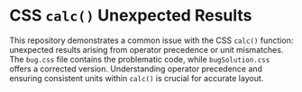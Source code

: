 # CSS `calc()` Unexpected Results

This repository demonstrates a common issue with the CSS `calc()` function: unexpected results arising from operator precedence or unit mismatches. The `bug.css` file contains the problematic code, while `bugSolution.css` offers a corrected version.  Understanding operator precedence and ensuring consistent units within `calc()` is crucial for accurate layout.